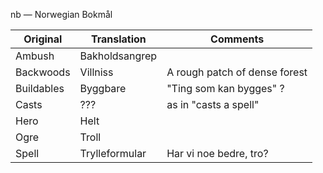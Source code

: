 nb — Norwegian Bokmål

| Original | Translation | Comments
|----------|-------------|---|
| Ambush | Bakholdsangrep |
| Backwoods | Villniss | A rough patch of dense forest |
| Buildables | Byggbare | "Ting som kan bygges" ? |
| Casts | ??? | as in "casts a spell" |
| Hero | Helt | 
| Ogre | Troll |
| Spell | Trylleformular | Har vi noe bedre, tro? |